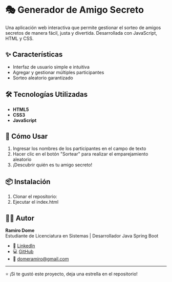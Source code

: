 # 🎭 Generador de Amigo Secreto

Una aplicación web interactiva que permite gestionar el sorteo de amigos secretos de manera fácil, justa y divertida. Desarrollada con JavaScript, HTML y CSS.

## ✨ Características

- Interfaz de usuario simple e intuitiva
- Agregar y gestionar múltiples participantes
- Sorteo aleatorio garantizado

## 🛠️ Tecnologías Utilizadas

- **HTML5** 
- **CSS3**
- **JavaScript** 

## 🚀 Cómo Usar

1. Ingresar los nombres de los participantes en el campo de texto
4. Hacer clic en el botón "Sortear" para realizar el emparejamiento aleatorio
5. ¡Descubrir quién es tu amigo secreto!

## 📦 Instalación

1. Clonar el repositorio:
2. Ejecutar el index.html

## 👨‍💻 Autor

**Ramiro Dome**  
Estudiante de Licenciatura en Sistemas | Desarrollador Java Spring Boot

- 🔗 [LinkedIn](https://www.linkedin.com/in/ramiro-dome)
- 💻 [GitHub](https://github.com/RamiroDome1)
- 📧 domeramiro@gmail.com

---

⭐ ¡Si te gustó este proyecto, deja una estrella en el repositorio!
